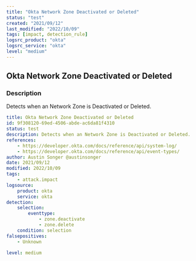 ```yaml
---
title: "Okta Network Zone Deactivated or Deleted"
status: "test"
created: "2021/09/12"
last_modified: "2022/10/09"
tags: [impact, detection_rule]
logsrc_product: "okta"
logsrc_service: "okta"
level: "medium"
---
```


## Okta Network Zone Deactivated or Deleted

### Description

Detects when an Network Zone is Deactivated or Deleted.

```yml
title: Okta Network Zone Deactivated or Deleted
id: 9f308120-69ed-4506-abde-ac6da81f4310
status: test
description: Detects when an Network Zone is Deactivated or Deleted.
references:
    - https://developer.okta.com/docs/reference/api/system-log/
    - https://developer.okta.com/docs/reference/api/event-types/
author: Austin Songer @austinsonger
date: 2021/09/12
modified: 2022/10/09
tags:
    - attack.impact
logsource:
    product: okta
    service: okta
detection:
    selection:
        eventtype:
            - zone.deactivate
            - zone.delete
    condition: selection
falsepositives:
    - Unknown

level: medium

```
